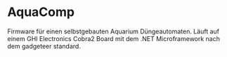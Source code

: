 # AquaComp

Firmware für einen selbstgebauten Aquarium Düngeautomaten.
Läuft auf einem GHI Electronics Cobra2 Board mit dem .NET Microframework nach dem gadgeteer standard.